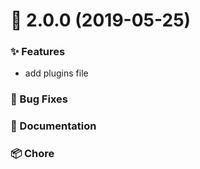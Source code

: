 # :tada: 2.0.0 (2019-05-25)


### :sparkles: Features

* add plugins file

### :bug: Bug Fixes

### :pencil: Documentation

### :package: Chore
